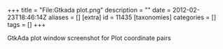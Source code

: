 +++
title = "File:Gtkada plot.png"
description = ""
date = 2012-02-23T18:46:14Z
aliases = []
[extra]
id = 11435
[taxonomies]
categories = []
tags = []
+++

GtkAda plot window screenshot for Plot coordinate pairs
